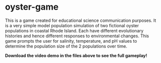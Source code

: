 # oyster-game
This is a game created for educational science communication purposes. It is a very simple model population simulation of two fictional oyster populations in coastal Rhode Island. Each have different evolutionary histories and hence different responses to environmental changes. This game prompts the user for salinity, temperature, and pH values to determine the population size of the 2 populations over time.

**Download the video demo in the files above to see the full gameplay!**
